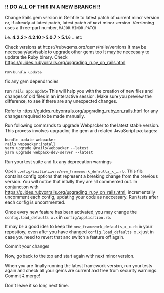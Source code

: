 ### !! DO ALL OF THIS IN A NEW BRANCH !!

Change Rails gem version in Gemfile to latest patch of current minor version or, if already at latest patch, latest patch of next minor version. Versioning uses a three-part number, `MAJOR.MINOR.PATCH`

i.e.     **4.2.2    >    4.2.10    >    5.0.7    >    5.1.6**    ...etc

Check versions at https://rubygems.org/gems/rails/versions
It may be neccesary/advisable to upgrade other gems too
It may be neccesary to update the Ruby binary.
Check https://guides.rubyonrails.org/upgrading_ruby_on_rails.html

run `bundle update`

fix any gem dependancies

run `rails app:update`
This will help you with the creation of new files and changes of old files in an interactive session. Make sure you preview the difference, to see if there are any unexpected changes.

Refer to https://guides.rubyonrails.org/upgrading_ruby_on_rails.html for any changes required to be made manually.

Run following commands to upgrade Webpacker to the latest stable version. This process involves upgrading the gem and related JavaScript packages:

```
bundle update webpacker
rails webpacker:install
yarn upgrade @rails/webpacker --latest
yarn upgrade webpack-dev-server --latest
```

Run your test suite and fix any deprecation warnings

Open `config/initializers/new_framework_defaults_x_x.rb`. This file contains config options that represent a breaking change from the previous version. You will notice that intially they are all commented out. In conjunction with https://guides.rubyonrails.org/upgrading_ruby_on_rails.html, incrementally uncomment each config, updating your code as neccessary. Run tests after each config is uncommented.

Once every new feature has been activated, you may change the `config.load_defaults x.x` in `config/application.rb`.

It may be a good idea to keep the `new_framework_defaults_x_x.rb` in your repository, even after you have changed `config.load_defaults x.x` just in case you need to revert that and switch a feature off again.

Commit your changes

Now, go back to the top and start again with next minor version.

When you are finally running the latest framework version, run your tests again and check all your gems are current and free from security warnings. Commit & merge!

Don't leave it so long next time.
